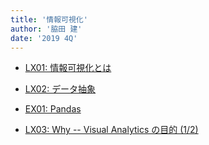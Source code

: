 ```yaml
---
title: '情報可視化'
author: '脇田 建'
date: '2019 4Q'
---
```


- [LX01: 情報可視化とは](lx01.pdf)

- [LX02: データ抽象](lx02.html)

- [EX01: Pandas](ex01.html)

- [LX03: Why -- Visual Analytics の目的 (1/2)](lx03.html)
